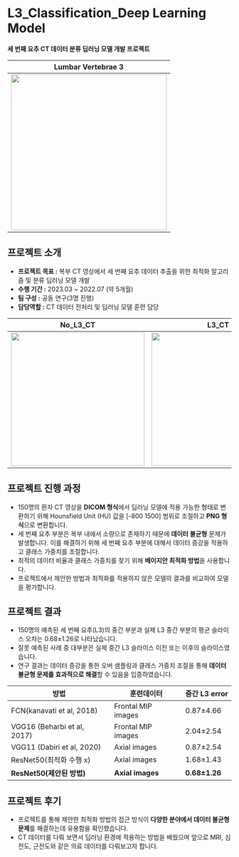 # L3_Classification_Deep Learning Model

**세 번째 요추 CT 데이터 분류 딥러닝 모델 개발 프로젝트**

| Lumbar Vertebrae 3 |
|---|
| <img src="https://github.com/yachae-sw/Muscle_Fat_Segmentation_DL/assets/93850398/c4c037e6-72d2-4394-a16f-92abd54063fd" width="350"> |


## 프로젝트 소개

- **프로젝트 목표 :** 복부 CT 영상에서 세 번째 요추 데이터 추출을 위한 최적화 알고리즘 및 분류 딥러닝 모델 개발
- **수행 기간 :** 2023.03 ~ 2022.07 (약 5개월)
- **팀 구성 :** 공동 연구(3명 진행)
- **담당역할 :**  CT 데이터 전처리 및  딥러닝 모델 훈련 담당


| No_L3_CT | L3_CT |
|---|---|
| <img src="https://github.com/yachae-sw/Muscle_Fat_Segmentation_DL/assets/93850398/2165054b-a004-4546-939e-f18e849580b7" width="300"> | <img src="https://github.com/yachae-sw/Muscle_Fat_Segmentation_DL/assets/93850398/4cb9cde8-c47d-43a5-b151-e4a80dd17cca" width="300"> |

## 프로젝트 진행 과정

- 150명의 환자 CT 영상을 **DICOM 형식**에서 딥러닝 모델에 적용 가능한 형태로 변환하기 위해 Hounsfield Unit (HU) 값을 [-800 1500] 범위로 조절하고 **PNG 형식**으로 변환합니다.
- 세 번째 요추 부분은 복부 내에서 소량으로 존재하기 때문에 **데이터 불균형** 문제가 발생합니다.
이를 해결하기 위해 세 번째 요추 부분에 대해서 데이터 증강을 적용하고 클래스 가중치를 조절합니다.
- 최적의 데이터 비율과 클래스 가중치를 찾기 위해 **베이지안 최적화 방법**을 사용합니다.
- 프로젝트에서 제안한 방법과 최적화를 적용하지 않은 모델의 결과를 비교하여 모델을 평가합니다.

## 프로젝트 결과

- 150명의 예측된 세 번째 요추(L3)의 중간 부분과 실제 L3 중간 부분의 평균 슬라이스 오차는 0.68±1.26로 나타났습니다.
- 잘못 예측된 사례 중 대부분은 실제 중간 L3 슬라이스 이전 또는 이후의 슬라이스였습니다.
- 연구 결과는 데이터 증강을 통한 오버 샘플링과 클래스 가중치 조절을 통해 **데이터 불균형 문제를 효과적으로 해결**할 수 있음을 입증하였습니다.

| 방법 | 훈련데이터 | 중간 L3 error |
|---|---|---|
| FCN(kanavati et al, 2018) | Frontal MIP images | 0.87±4.66 |
| VGG16 (Beharbi et al, 2017) | Frontal MIP images | 2.04±2.54 |
| VGG11 (Dabiri et al, 2020) | Axial images | 0.87±2.54 |
| ResNet50(최적화 수행 x) | Axial images | 1.68±1.43 |
| **ResNet50(제안된 방법)** | **Axial images** | **0.68±1.26** |


## 프로젝트 후기

- 프로젝트를 통해 제안한 최적화 방법의 접근 방식이 **다양한 분야에서 데이터 불균형 문제**를 해결하는데 유용함을 확인했습니다.
- CT 데이터를 다뤄 보면서 딥러닝 환경에 적용하는 방법을 배웠으며 앞으로 MRI, 심전도, 근전도와 같은 의료 데이터를 다뤄보고자 합니다.
